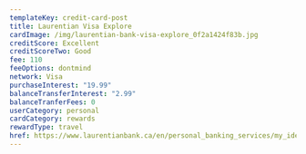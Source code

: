 ```yaml
---
templateKey: credit-card-post
title: Laurentian Visa Explore
cardImage: /img/laurentian-bank-visa-explore_0f2a1424f83b.jpg
creditScore: Excellent
creditScoreTwo: Good
fee: 110
feeOptions: dontmind
network: Visa
purchaseInterest: "19.99"
balanceTransferInterest: "2.99"
balanceTranferFees: 0
userCategory: personal
cardCategory: rewards
rewardType: travel
href: https://www.laurentianbank.ca/en/personal_banking_services/my_ideas/ideas_visa_explore.html
---
```

